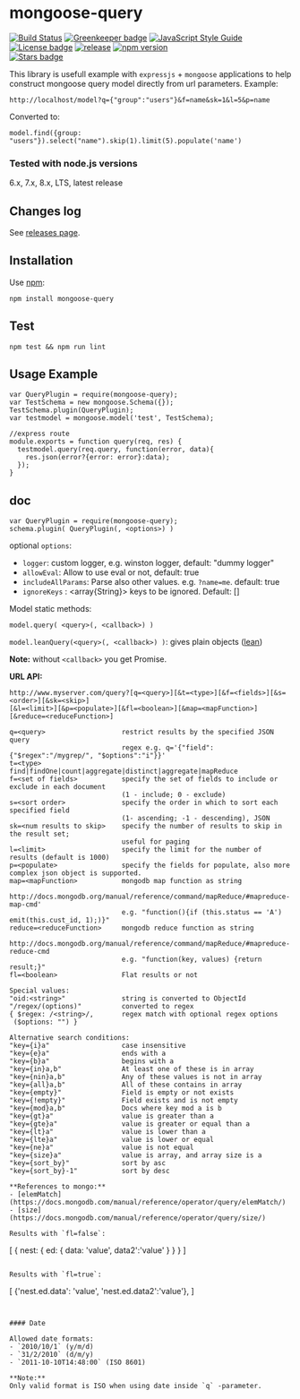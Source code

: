 # mongoose-query
[![Build Status](https://travis-ci.org/jupe/mongoose-query.png?branch=master)](https://travis-ci.org/jupe/mongoose-query)
[![Greenkeeper badge](https://badges.greenkeeper.io/jupe/mongoose-query.svg)](https://greenkeeper.io/)
[![JavaScript Style Guide](https://img.shields.io/badge/code_style-standard-brightgreen.svg)](https://standardjs.com)
<br>
[![License badge](https://img.shields.io/badge/license-MIT-blue.svg)](https://img.shields.io)
[![release](http://github-release-version.herokuapp.com/github/jupe/mongoose-query/release.svg?style=flat)](https://github.com/jupe/mongoose-query/releases/latest)
[![npm version](https://badge.fury.io/js/mongoose-query.svg)](https://badge.fury.io/js/mongoose-query)
<br/>
[![Stars badge](https://img.shields.io/github/stars/jupe/mongoose-query.svg)](https://img.shields.io)

This library is usefull example with `expressjs` + `mongoose` applications to help construct mongoose query model directly from url parameters. Example:

```
http://localhost/model?q={"group":"users"}&f=name&sk=1&l=5&p=name
```
Converted to:
```
model.find({group: "users"}).select("name").skip(1).limit(5).populate('name')
```

### Tested with node.js versions
6.x, 7.x, 8.x, LTS, latest release

## Changes log

See [releases page](https://github.com/jupe/mongoose-query/releases).

## Installation

Use [npm](https://www.npmjs.org/package/mongoose-query):
```
npm install mongoose-query
```

## Test
```
npm test && npm run lint
```

## Usage Example

```
var QueryPlugin = require(mongoose-query);
var TestSchema = new mongoose.Schema({});
TestSchema.plugin(QueryPlugin);
var testmodel = mongoose.model('test', TestSchema);

//express route
module.exports = function query(req, res) {
  testmodel.query(req.query, function(error, data){
    res.json(error?{error: error}:data);
  });
}
```

## doc

```
var QueryPlugin = require(mongoose-query);
schema.plugin( QueryPlugin(, <options>) )
```
optional `options`:
* `logger`: custom logger, e.g. winston logger, default: "dummy logger"
* `allowEval`: <boolean> Allow to use eval or not, default: true
* `includeAllParams`: <boolean> Parse also other values. e.g. `?name=me`. default: true
* `ignoreKeys` : <array{String}> keys to be ignored. Default: []

Model static methods:

`model.query( <query>(, <callback>) )`

`model.leanQuery(<query>(, <callback>) )`: gives plain objects ([lean](http://mongoosejs.com/docs/api.html#query_Query-lean))

**Note:** without `<callback>` you get Promise.

**URL API:**
```
http://www.myserver.com/query?[q=<query>][&t=<type>][&f=<fields>][&s=<order>][&sk=<skip>]
[&l=<limit>][&p=<populate>][&fl=<boolean>][&map=<mapFunction>][&reduce=<reduceFunction>]

q=<query>                   restrict results by the specified JSON query
                            regex e.g. q='{"field":{"$regex":"/mygrep/", "$options":"i"}}'
t=<type>                    find|findOne|count|aggregate|distinct|aggregate|mapReduce
f=<set of fields>           specify the set of fields to include or exclude in each document
                            (1 - include; 0 - exclude)
s=<sort order>              specify the order in which to sort each specified field
                            (1- ascending; -1 - descending), JSON
sk=<num results to skip>    specify the number of results to skip in the result set;
                            useful for paging
l=<limit>                   specify the limit for the number of results (default is 1000)
p=<populate>                specify the fields for populate, also more complex json object is supported.
map=<mapFunction>           mongodb map function as string
                            http://docs.mongodb.org/manual/reference/command/mapReduce/#mapreduce-map-cmd'
                            e.g. "function(){if (this.status == 'A') emit(this.cust_id, 1);)}"
reduce=<reduceFunction>     mongodb reduce function as string
                            http://docs.mongodb.org/manual/reference/command/mapReduce/#mapreduce-reduce-cmd
                            e.g. "function(key, values) {return result;}"
fl=<boolean>                Flat results or not

Special values:
"oid:<string>"              string is converted to ObjectId
"/regex/(options)"          converted to regex
{ $regex: /<string>/,       regex match with optional regex options
 ($options: "") }        

Alternative search conditions:
"key={i}a"                  case insensitive
"key={e}a"                  ends with a
"key={b}a"                  begins with a
"key={in}a,b"               At least one of these is in array
"key={nin}a,b"              Any of these values is not in array
"key={all}a,b"              All of these contains in array
"key={empty}"               Field is empty or not exists
"key={!empty}"              Field exists and is not empty
"key={mod}a,b"              Docs where key mod a is b
"key={gt}a"                 value is greater than a
"key={gte}a"                value is greater or equal than a
"key={lt}a"                 value is lower than a
"key={lte}a"                value is lower or equal
"key={ne}a"                 value is not equal
"key={size}a"               value is array, and array size is a
"key={sort_by}"             sort by asc
"key={sort_by}-1"           sort by desc

**References to mongo:**
- [elemMatch](https://docs.mongodb.com/manual/reference/operator/query/elemMatch/)
- [size](https://docs.mongodb.com/manual/reference/operator/query/size/)

Results with `fl=false`:
```
[
 {
 	nest: {
 		ed: {
 			data: 'value',
        	data2':'value'
    	}
  	}
}
]
```

Results with `fl=true`:
```
[
 {'nest.ed.data': 'value',
  'nest.ed.data2':'value'},
]
```


#### Date

Allowed date formats:
- `2010/10/1` (y/m/d)
- `31/2/2010` (d/m/y)
- `2011-10-10T14:48:00` (ISO 8601)

**Note:**
Only valid format is ISO when using date inside `q` -parameter.
